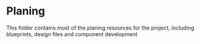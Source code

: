 # Planing
This folder contains most of the planing resources for the project, including blueprints, design files and component development